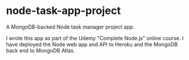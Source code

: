 # node-task-app-project
A MongoDB-backed Node task manager project app.

I wrote this app as part of the Udemy "Complete Node.js" online course. I have deployed the Node web app and API to Heroku and the MongoDB back end to MongoDB Atlas.
